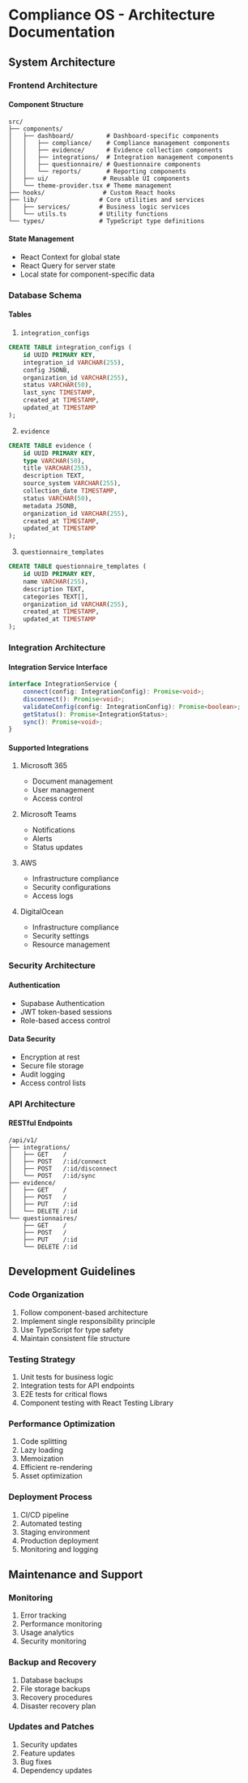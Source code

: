 # Compliance OS - Architecture Documentation

## System Architecture

### Frontend Architecture

#### Component Structure
```
src/
├── components/
│   ├── dashboard/         # Dashboard-specific components
│   │   ├── compliance/    # Compliance management components
│   │   ├── evidence/      # Evidence collection components
│   │   ├── integrations/  # Integration management components
│   │   ├── questionnaire/ # Questionnaire components
│   │   └── reports/       # Reporting components
│   ├── ui/               # Reusable UI components
│   └── theme-provider.tsx # Theme management
├── hooks/                # Custom React hooks
├── lib/                 # Core utilities and services
│   ├── services/        # Business logic services
│   └── utils.ts         # Utility functions
└── types/               # TypeScript type definitions
```

#### State Management
- React Context for global state
- React Query for server state
- Local state for component-specific data

### Database Schema

#### Tables

1. `integration_configs`
```sql
CREATE TABLE integration_configs (
    id UUID PRIMARY KEY,
    integration_id VARCHAR(255),
    config JSONB,
    organization_id VARCHAR(255),
    status VARCHAR(50),
    last_sync TIMESTAMP,
    created_at TIMESTAMP,
    updated_at TIMESTAMP
);
```

2. `evidence`
```sql
CREATE TABLE evidence (
    id UUID PRIMARY KEY,
    type VARCHAR(50),
    title VARCHAR(255),
    description TEXT,
    source_system VARCHAR(255),
    collection_date TIMESTAMP,
    status VARCHAR(50),
    metadata JSONB,
    organization_id VARCHAR(255),
    created_at TIMESTAMP,
    updated_at TIMESTAMP
);
```

3. `questionnaire_templates`
```sql
CREATE TABLE questionnaire_templates (
    id UUID PRIMARY KEY,
    name VARCHAR(255),
    description TEXT,
    categories TEXT[],
    organization_id VARCHAR(255),
    created_at TIMESTAMP,
    updated_at TIMESTAMP
);
```

### Integration Architecture

#### Integration Service Interface
```typescript
interface IntegrationService {
    connect(config: IntegrationConfig): Promise<void>;
    disconnect(): Promise<void>;
    validateConfig(config: IntegrationConfig): Promise<boolean>;
    getStatus(): Promise<IntegrationStatus>;
    sync(): Promise<void>;
}
```

#### Supported Integrations
1. Microsoft 365
   - Document management
   - User management
   - Access control

2. Microsoft Teams
   - Notifications
   - Alerts
   - Status updates

3. AWS
   - Infrastructure compliance
   - Security configurations
   - Access logs

4. DigitalOcean
   - Infrastructure compliance
   - Security settings
   - Resource management

### Security Architecture

#### Authentication
- Supabase Authentication
- JWT token-based sessions
- Role-based access control

#### Data Security
- Encryption at rest
- Secure file storage
- Audit logging
- Access control lists

### API Architecture

#### RESTful Endpoints
```
/api/v1/
├── integrations/
│   ├── GET    /
│   ├── POST   /:id/connect
│   ├── POST   /:id/disconnect
│   └── POST   /:id/sync
├── evidence/
│   ├── GET    /
│   ├── POST   /
│   ├── PUT    /:id
│   └── DELETE /:id
└── questionnaires/
    ├── GET    /
    ├── POST   /
    ├── PUT    /:id
    └── DELETE /:id
```

## Development Guidelines

### Code Organization
1. Follow component-based architecture
2. Implement single responsibility principle
3. Use TypeScript for type safety
4. Maintain consistent file structure

### Testing Strategy
1. Unit tests for business logic
2. Integration tests for API endpoints
3. E2E tests for critical flows
4. Component testing with React Testing Library

### Performance Optimization
1. Code splitting
2. Lazy loading
3. Memoization
4. Efficient re-rendering
5. Asset optimization

### Deployment Process
1. CI/CD pipeline
2. Automated testing
3. Staging environment
4. Production deployment
5. Monitoring and logging

## Maintenance and Support

### Monitoring
1. Error tracking
2. Performance monitoring
3. Usage analytics
4. Security monitoring

### Backup and Recovery
1. Database backups
2. File storage backups
3. Recovery procedures
4. Disaster recovery plan

### Updates and Patches
1. Security updates
2. Feature updates
3. Bug fixes
4. Dependency updates